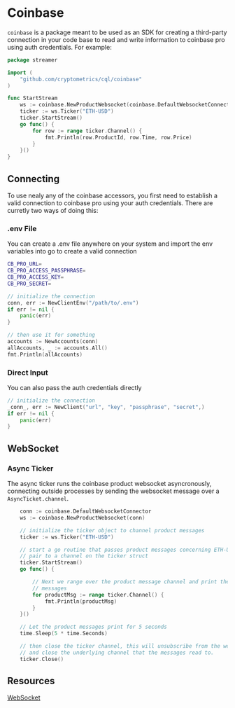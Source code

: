 # Coinbase

`coinbase` is a package meant to be used as an SDK for creating a third-party connection in your code base to read and write information to coinbase pro using auth credentials.  For example:

```go
package streamer

import (
	"github.com/cryptometrics/cql/coinbase"
)

func StartStream
	ws := coinbase.NewProductWebsocket(coinbase.DefaultWebsocketConnector)
	ticker := ws.Ticker("ETH-USD")
	ticker.StartStream()
	go func() {
		for row := range ticker.Channel() {
			fmt.Println(row.ProductId, row.Time, row.Price)
		}
	}()
}
```

## Connecting

To use nealy any of the coinbase accessors, you first need to establish a valid connection to coinbase pro using your auth credentials.  There are curretly two ways of doing this:

### .env File

You can create a .env file anywhere on your system and import the env variables into go to create a valid connection

```sh
CB_PRO_URL=
CB_PRO_ACCESS_PASSPHRASE=
CB_PRO_ACCESS_KEY=
CB_PRO_SECRET=
```

```go
// initialize the connection
conn, err := NewClientEnv("/path/to/.env")
if err != nil {
	panic(err)
}

// then use it for something
accounts := NewAccounts(conn)
allAccounts, _ := accounts.All()
fmt.Println(allAccounts)
```

### Direct Input

You can also pass the auth credentials directly

```go
// initialize the connection
_conn_, err := NewClient("url", "key", "passphrase", "secret",)
if err != nil {
	panic(err)
}
```
## WebSocket

### Async Ticker

The async ticker runs the coinbase product websocket asyncronously, connecting outside processes by sending the websocket message over a `AsyncTicket.channel`.

```go
	conn := coinbase.DefaultWebsocketConnector
	ws := coinbase.NewProductWebsocket(conn)

	// initialize the ticker object to channel product messages
	ticker := ws.Ticker("ETH-USD")

	// start a go routine that passes product messages concerning ETH-USD currency
	// pair to a channel on the ticker struct
	ticker.StartStream()
	go func() {

		// Next we range over the product message channel and print the product
		// messages
		for productMsg := range ticker.Channel() {
			fmt.Println(productMsg)
		}
	}()

	// Let the product messages print for 5 seconds
	time.Sleep(5 * time.Seconds)

	// then close the ticker channel, this will unsubscribe from the websocket
	// and close the underlying channel that the messages read to.
	ticker.Close()
```

## Resources

[WebSocket](https://en.wikipedia.org/wiki/WebSocket)
